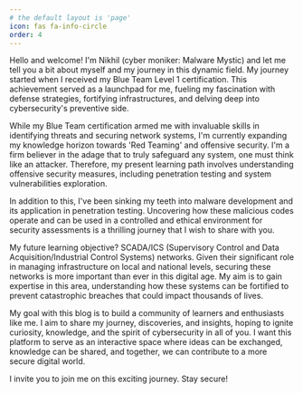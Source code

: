 ```yaml
---
# the default layout is 'page'
icon: fas fa-info-circle
order: 4
---
```




Hello and welcome! I'm Nikhil (cyber moniker: Malware Mystic) and let me tell you a bit about myself and my journey in this dynamic field. My journey started when I received my Blue Team Level 1 certification. This achievement served as a launchpad for me, fueling my fascination with defense strategies, fortifying infrastructures, and delving deep into cybersecurity's preventive side.

While my Blue Team certification armed me with invaluable skills in identifying threats and securing network systems, I'm currently expanding my knowledge horizon towards 'Red Teaming' and offensive security. I'm a firm believer in the adage that to truly safeguard any system, one must think like an attacker. Therefore, my present learning path involves understanding offensive security measures, including penetration testing and system vulnerabilities exploration.

In addition to this, I've been sinking my teeth into malware development and its application in penetration testing. Uncovering how these malicious codes operate and can be used in a controlled and ethical environment for security assessments is a thrilling journey that I wish to share with you.

My future learning objective? SCADA/ICS (Supervisory Control and Data Acquisition/Industrial Control Systems) networks. Given their significant role in managing infrastructure on local and national levels, securing these networks is more important than ever in this digital age. My aim is to gain expertise in this area, understanding how these systems can be fortified to prevent catastrophic breaches that could impact thousands of lives.

My goal with this blog is to build a community of learners and enthusiasts like me. I aim to share my journey, discoveries, and insights, hoping to ignite curiosity, knowledge, and the spirit of cybersecurity in all of you. I want this platform to serve as an interactive space where ideas can be exchanged, knowledge can be shared, and together, we can contribute to a more secure digital world.

I invite you to join me on this exciting journey. Stay secure!